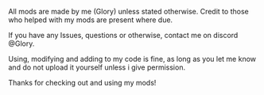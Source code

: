All mods are made by me (Glory) unless stated otherwise. Credit to those who helped with my mods are present where due.

If you have any Issues, questions or otherwise, contact me on discord @Glory.

Using, modifying and adding to my code is fine, as long as you let me know and do not upload it yourself unless i give permission.

Thanks for checking out and using my mods!
